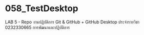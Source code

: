 # 058_TestDesktop

LAB 5 - Repo งานปฏิบัติการ Git & GitHub + GitHub Desktop ประจำรายวิชา 0232330665 การพัฒนาและปฏิบัติการ
